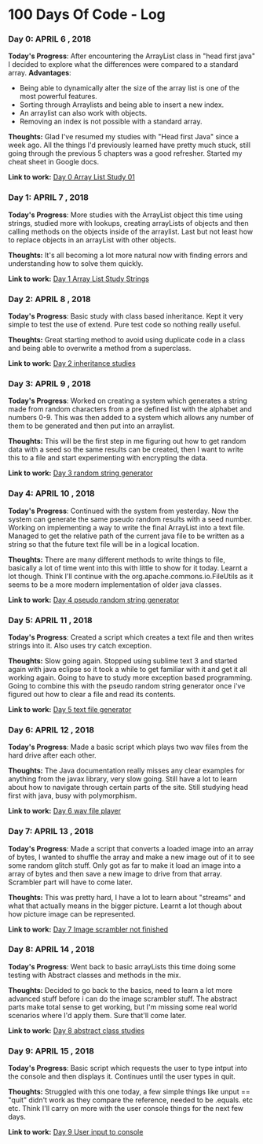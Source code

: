 # 100 Days Of Code - Log

### Day 0: APRIL 6 , 2018

**Today's Progress**: After encountering the ArrayList class in "head first java" I decided to explore what the differences were compared to a standard array.
**Advantages**:
- Being able to dynamically alter the size of the array list is one of the most powerful features.
- Sorting through Arraylists and being able to insert a new index.
- An arraylist can also work with objects.
- Removing an index is not possible with a standard array.

**Thoughts:** Glad I've resumed my studies with "Head first Java" since a week ago. All the things I'd previously learned have pretty much stuck, still going through the previous 5 chapters was a good refresher.
Started my cheat sheet in Google docs.

**Link to work:** [Day 0 Array List Study 01](https://github.com/androvisuals/100-days-of-code/tree/master/Day%200%20Array%20List%20Study%20Java)

### Day 1: APRIL 7 , 2018

**Today's Progress**: More studies with the ArrayList object this time using strings, studied more with lookups, creating arrayLists of objects and then calling methods on the objects inside of the arraylist.
Last but not least how to replace objects in an arrayList with other objects.

**Thoughts:** It's all becoming a lot more natural now with finding errors and understanding how to solve them quickly.

**Link to work:** [Day 1 Array List Study Strings](https://github.com/androvisuals/100-days-of-code/tree/master/100%20days%20of%20code%20in%20here/Day%201%20array%20list%20study%20strings%20methods%20objects%20java)

### Day 2: APRIL 8 , 2018

**Today's Progress**: Basic study with class based inheritance. Kept it very simple to test the use of extend.
Pure test code so nothing really useful. 

**Thoughts:** Great starting method to avoid using duplicate code in a class and being able to overwrite a method from a superclass.

**Link to work:** [Day 2 inheritance studies](https://github.com/androvisuals/100-days-of-code/tree/master/100%20days%20of%20code%20in%20here/Day%202%20Inheritance%20study)

### Day 3: APRIL 9 , 2018

**Today's Progress**: Worked on creating a system which generates a string made from random characters from a pre defined list with the alphabet and numbers 0-9.
This was then added to a system which allows any number of them to be generated and then put into an arraylist.

**Thoughts:** This will be the first step in me figuring out how to get random data with a seed so the same results can be created, then I want to write this to a file and start experimenting with encrypting the data.

**Link to work:** [Day 3 random string generator](https://github.com/androvisuals/100-days-of-code/tree/master/100%20days%20of%20code%20in%20here/Day%2003%20random%20string%20generator%20java)

### Day 4: APRIL 10 , 2018

**Today's Progress**: Continued with the system from yesterday. Now the system can generate the same pseudo random results with a seed number. 
Working on implementing a way to write the final ArrayList into a text file.
Managed to get the relative path of the current java file to be written as a string so that the future text file will be in a logical location.

**Thoughts:** There are many different methods to write things to file, basically a lot of time went into this with little to show for it today. Learnt a lot though. Think I'll continue with the org.apache.commons.io.FileUtils as it seems to be a more modern implementation of older java classes.

**Link to work:** [Day 4 pseudo random string generator](https://github.com/androvisuals/100-days-of-code/tree/master/100%20days%20of%20code%20in%20here/Day%2004%20string%20generator%20to%20file)

### Day 5: APRIL 11 , 2018

**Today's Progress**: Created a script which creates a text file and then writes strings into it. Also uses try catch exception. 

**Thoughts:** Slow going again. Stopped using sublime text 3 and started again with java eclipse so it took a while to get familiar with it and get it all working again. Going to have to study more exception based programming. Going to combine this with the pseudo random string generator once i've figured out how to clear a file and read its contents.

**Link to work:** [Day 5 text file generator](https://github.com/androvisuals/100-days-of-code/tree/master/100%20days%20of%20code%20in%20here/Day%2005%20text%20file%20creator)

### Day 6: APRIL 12 , 2018

**Today's Progress**: Made a basic script which plays two wav files from the hard drive after each other.

**Thoughts:** The Java documentation really misses any clear examples for anything from the javax library, very slow going. Still have a lot to learn about how to navigate through certain parts of the site. Still studying head first with java, busy with polymorphism.

**Link to work:** [Day 6 wav file player](https://github.com/androvisuals/100-days-of-code/tree/master/100%20days%20of%20code%20in%20here/Day%2006%20basic%20wav%20player)

### Day 7: APRIL 13 , 2018

**Today's Progress**: Made a script that converts a loaded image into an array of bytes, I wanted to shuffle the array and make a new image out of it to see some random glitch stuff. Only got as far to make it load an image into a array of bytes and then save a new image to drive from that array. Scrambler part will have to come later.

**Thoughts:** This was pretty hard, I have a lot to learn about "streams" and what that actually means in the bigger picture. Learnt a lot though about how picture image can be represented. 

**Link to work:** [Day 7 Image scrambler not finished ](https://github.com/androvisuals/100-days-of-code/tree/master/100%20days%20of%20code%20in%20here/Day%2007%20Image%20scrambler)

### Day 8: APRIL 14 , 2018

**Today's Progress**: Went back to basic arrayLists this time doing some testing with Abstract classes and methods in the mix.

**Thoughts:** Decided to go back to the basics, need to learn a lot more advanced stuff before i can do the image scrambler stuff. The abstract parts make total sense to get working, but I'm missing some real world scenarios where I'd apply them. Sure that'll come later.

**Link to work:** [Day 8 abstract class studies](https://github.com/androvisuals/100-days-of-code/tree/master/100%20days%20of%20code%20in%20here/Day%2008%20abstract%20classes%20and%20methods)

### Day 9: APRIL 15 , 2018

**Today's Progress**: Basic script which requests the user to type intput into the console and then displays it. Continues until the user types in quit.

**Thoughts:** Struggled with this one today, a few simple things like unput == "quit" didn't work as they compare the reference, needed to be .equals. etc etc. Think I'll carry on more with the user console things for the next few days.

**Link to work:** [Day 9 User input to console](https://github.com/androvisuals/100-days-of-code/tree/master/100%20days%20of%20code%20in%20here/Day%2009%20user%20input%20to%20console)